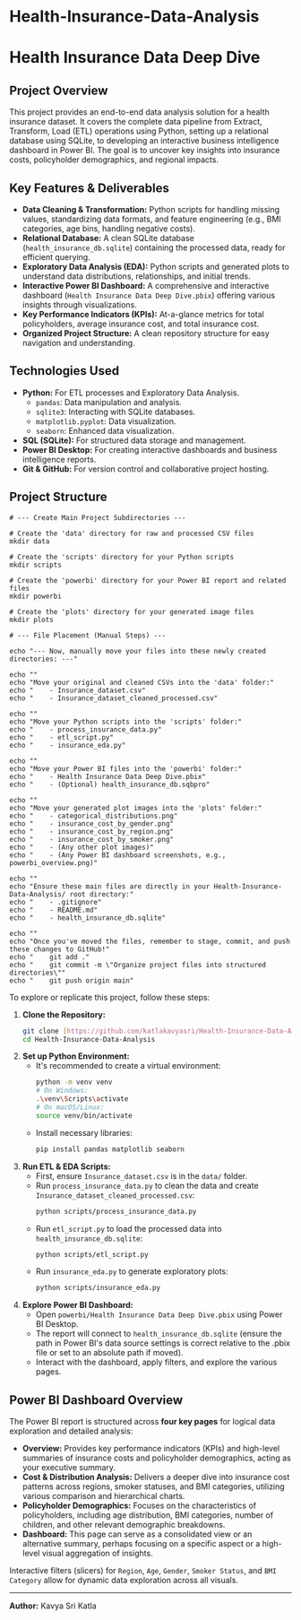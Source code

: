 # Health-Insurance-Data-Analysis
# Health Insurance Data Deep Dive

## Project Overview

This project provides an end-to-end data analysis solution for a health insurance dataset. It covers the complete data pipeline from Extract, Transform, Load (ETL) operations using Python, setting up a relational database using SQLite, to developing an interactive business intelligence dashboard in Power BI. The goal is to uncover key insights into insurance costs, policyholder demographics, and regional impacts.

## Key Features & Deliverables

* **Data Cleaning & Transformation:** Python scripts for handling missing values, standardizing data formats, and feature engineering (e.g., BMI categories, age bins, handling negative costs).
* **Relational Database:** A clean SQLite database (`health_insurance_db.sqlite`) containing the processed data, ready for efficient querying.
* **Exploratory Data Analysis (EDA):** Python scripts and generated plots to understand data distributions, relationships, and initial trends.
* **Interactive Power BI Dashboard:** A comprehensive and interactive dashboard (`Health Insurance Data Deep Dive.pbix`) offering various insights through visualizations.
* **Key Performance Indicators (KPIs):** At-a-glance metrics for total policyholders, average insurance cost, and total insurance cost.
* **Organized Project Structure:** A clean repository structure for easy navigation and understanding.

## Technologies Used

* **Python:** For ETL processes and Exploratory Data Analysis.
    * `pandas`: Data manipulation and analysis.
    * `sqlite3`: Interacting with SQLite databases.
    * `matplotlib.pyplot`: Data visualization.
    * `seaborn`: Enhanced data visualization.
* **SQL (SQLite):** For structured data storage and management.
* **Power BI Desktop:** For creating interactive dashboards and business intelligence reports.
* **Git & GitHub:** For version control and collaborative project hosting.

## Project Structure
```
# --- Create Main Project Subdirectories ---

# Create the 'data' directory for raw and processed CSV files
mkdir data

# Create the 'scripts' directory for your Python scripts
mkdir scripts

# Create the 'powerbi' directory for your Power BI report and related files
mkdir powerbi

# Create the 'plots' directory for your generated image files
mkdir plots

# --- File Placement (Manual Steps) ---

echo "--- Now, manually move your files into these newly created directories: ---"

echo ""
echo "Move your original and cleaned CSVs into the 'data' folder:"
echo "    - Insurance_dataset.csv"
echo "    - Insurance_dataset_cleaned_processed.csv"

echo ""
echo "Move your Python scripts into the 'scripts' folder:"
echo "    - process_insurance_data.py"
echo "    - etl_script.py"
echo "    - insurance_eda.py"

echo ""
echo "Move your Power BI files into the 'powerbi' folder:"
echo "    - Health Insurance Data Deep Dive.pbix"
echo "    - (Optional) health_insurance_db.sqbpro"

echo ""
echo "Move your generated plot images into the 'plots' folder:"
echo "    - categorical_distributions.png"
echo "    - insurance_cost_by_gender.png"
echo "    - insurance_cost_by_region.png"
echo "    - insurance_cost_by_smoker.png"
echo "    - (Any other plot images)"
echo "    - (Any Power BI dashboard screenshots, e.g., powerbi_overview.png)"

echo ""
echo "Ensure these main files are directly in your Health-Insurance-Data-Analysis/ root directory:"
echo "    - .gitignore"
echo "    - README.md"
echo "    - health_insurance_db.sqlite"

echo ""
echo "Once you've moved the files, remember to stage, commit, and push these changes to GitHub!"
echo "    git add ."
echo "    git commit -m \"Organize project files into structured directories\""
echo "    git push origin main"

```


To explore or replicate this project, follow these steps:

1.  **Clone the Repository:**
    ```bash
    git clone [https://github.com/katlakavyasri/Health-Insurance-Data-Analysis.git](https://github.com/katlakavyasri/Health-Insurance-Data-Analysis.git)
    cd Health-Insurance-Data-Analysis
    ```
2.  **Set up Python Environment:**
    * It's recommended to create a virtual environment:
        ```bash
        python -m venv venv
        # On Windows:
        .\venv\Scripts\activate
        # On macOS/Linux:
        source venv/bin/activate
        ```
    * Install necessary libraries:
        ```bash
        pip install pandas matplotlib seaborn
        ```
3.  **Run ETL & EDA Scripts:**
    * First, ensure `Insurance_dataset.csv` is in the `data/` folder.
    * Run `process_insurance_data.py` to clean the data and create `Insurance_dataset_cleaned_processed.csv`:
        ```bash
        python scripts/process_insurance_data.py
        ```
    * Run `etl_script.py` to load the processed data into `health_insurance_db.sqlite`:
        ```bash
        python scripts/etl_script.py
        ```
    * Run `insurance_eda.py` to generate exploratory plots:
        ```bash
        python scripts/insurance_eda.py
        ```
4.  **Explore Power BI Dashboard:**
    * Open `powerbi/Health Insurance Data Deep Dive.pbix` using Power BI Desktop.
    * The report will connect to `health_insurance_db.sqlite` (ensure the path in Power BI's data source settings is correct relative to the .pbix file or set to an absolute path if moved).
    * Interact with the dashboard, apply filters, and explore the various pages.

## Power BI Dashboard Overview

The Power BI report is structured across **four key pages** for logical data exploration and detailed analysis:

* **Overview:** Provides key performance indicators (KPIs) and high-level summaries of insurance costs and policyholder demographics, acting as your executive summary.
* **Cost & Distribution Analysis:** Delivers a deeper dive into insurance cost patterns across regions, smoker statuses, and BMI categories, utilizing various comparison and hierarchical charts.
* **Policyholder Demographics:** Focuses on the characteristics of policyholders, including age distribution, BMI categories, number of children, and other relevant demographic breakdowns.
* **Dashboard:** This page can serve as a consolidated view or an alternative summary, perhaps focusing on a specific aspect or a high-level visual aggregation of insights.

Interactive filters (slicers) for `Region`, `Age`, `Gender`, `Smoker Status`, and `BMI Category` allow for dynamic data exploration across all visuals.

---

**Author:** Kavya Sri Katla